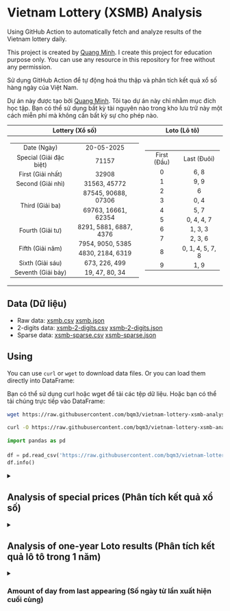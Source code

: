# Vietnam Lottery (XSMB) Analysis

Using GitHub Action to automatically fetch and analyze results of the Vietnam lottery daily.

This project is created by [Quang Minh](https://github.com/bqm3). I create this project for education purpose only. You can use any resource in this repository for free without any permission.

Sử dụng GitHub Action để tự động hoá thu thập và phân tích kết quả xổ số hàng ngày của Việt Nam.

Dự án này được tạo bởi [Quang Minh](https://github.com/bqm3). Tôi tạo dự án này chỉ nhằm mục đích học tập. Bạn có thể sử dụng bất kỳ tài nguyên nào trong kho lưu trữ này một cách miễn phí mà không cần bất kỳ sự cho phép nào.

| Lottery (Xổ số) | Loto (Lô tô) |
| :------------: | :----------: |
| <table><tr><td>Date (Ngày)</td><td>20-05-2025</td></tr><tr><td>Special (Giải đặc biệt)</td><td>71157</td></tr><tr><td>First (Giải nhất)</td><td>32908</td></tr><tr><td>Second (Giải nhì)</td><td>31563, 45772</td></tr><tr><td rowspan="2">Third (Giải ba)</td><td>87545, 90688, 07306</td></tr><tr><td>69763, 16661, 62354</td></tr><tr><td>Fourth (Giải tư)</td><td>8291, 5881, 6887, 4376</td></tr><tr><td rowspan="2">Fifth (Giải năm)</td><td>7954, 9050, 5385</td></tr><tr><td>4830, 2184, 6319</td></tr><tr><td>Sixth (Giải sáu)</td><td>673, 226, 499</td></tr><tr><td>Seventh (Giải bảy)</td><td>19, 47, 80, 34</td></tr></table> | <table><tr><td>First (Đầu)</td><td>Last (Đuôi)</td></tr><tr><td>0</td><td>6, 8</td></tr><tr><td>1</td><td>9, 9</td></tr><tr><td>2</td><td>6</td></tr><tr><td>3</td><td>0, 4</td></tr><tr><td>4</td><td>5, 7</td></tr><tr><td>5</td><td>0, 4, 4, 7</td></tr><tr><td>6</td><td>1, 3, 3</td></tr><tr><td>7</td><td>2, 3, 6</td></tr><tr><td>8</td><td>0, 1, 4, 5, 7, 8</td></tr><tr><td>9</td><td>1, 9</td></tr></table> |

## Data (Dữ liệu)

* Raw data: [xsmb.csv](https://raw.githubusercontent.com/bqm3/vietnam-lottery-xsmb-analysis/refs/heads/main/data/xsmb.csv) [xsmb.json](https://raw.githubusercontent.com/bqm3/vietnam-lottery-xsmb-analysis/refs/heads/main/data/xsmb.json)
* 2-digits data: [xsmb-2-digits.csv](https://raw.githubusercontent.com/bqm3/vietnam-lottery-xsmb-analysis/refs/heads/main/data/xsmb-2-digits.csv) [xsmb-2-digits.json](https://raw.githubusercontent.com/bqm3/vietnam-lottery-xsmb-analysis/refs/heads/main/data/xsmb-2-digits.json)
* Sparse data: [xsmb-sparse.csv](https://raw.githubusercontent.com/bqm3/vietnam-lottery-xsmb-analysis/refs/heads/main/data/xsmb-sparse.csv) [xsmb-sparse.json](https://raw.githubusercontent.com/bqm3/vietnam-lottery-xsmb-analysis/refs/heads/main/data/xsmb-sparse.json)

## Using

You can use `curl` or `wget` to download data files. Or you can load them directly into DataFrame:

Bạn có thể sử dụng curl hoặc wget để tải các tệp dữ liệu. Hoặc bạn có thể tải chúng trực tiếp vào DataFrame:

```sh
wget https://raw.githubusercontent.com/bqm3/vietnam-lottery-xsmb-analysis/refs/heads/main/data/xsmb.csv
```

```sh
curl -O https://raw.githubusercontent.com/bqm3/vietnam-lottery-xsmb-analysis/refs/heads/main/data/xsmb-2-digits.csv
```

```python
import pandas as pd

df = pd.read_csv('https://raw.githubusercontent.com/bqm3/vietnam-lottery-xsmb-analysis/refs/heads/main/data/xsmb-sparse.csv')
df.info()
```

<details>
  <summary><h2>Analysis of special prices (Phân tích kết quả xổ số)</h2></summary>
  <h3>Amount of day from last appearing (Số ngày từ lần xuất hiện cuối cùng)</h3>

  ![Delta](images/special_delta.jpg)

  <h3>Top 10 amount of day from last appearing (Top 10 số lâu chưa xuất hiện)</h3>

  ![Delta top 10](images/special_delta_top_10.jpg)
</details>

<details>
  <summary><h2>Analysis of one-year Loto results (Phân tích kết quả lô tô trong 1 năm)</h2></summary>

  Max: 121. Min: 64.

  Mean: 97.47. Standard deviation: 9.95.

  <h3>Detail (Chi tiết)</h3>

  ![Detail](images/heatmap.jpg)

  <h3>Top 10</h3>

  ![Top 10](images/top-10.jpg)

  <h3>Distribution (Phân bổ)</h3>

  ![Distribution](images/distribution.jpg)
</details>

<details>
  <summary><h3>Amount of day from last appearing (Số ngày từ lần xuất hiện cuối cùng)</h2></summary>

  ![Delta](images/delta.jpg)

  <h3>Top 10 amount of day from last appearing (Top 10 số lâu chưa xuất hiện)</h3>

  ![Delta top 10](images/delta_top_10.jpg)
</details>